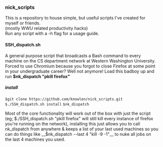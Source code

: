 ### nick_scripts
This is a repository to house simple, but useful scripts I've created for myself or friends.   
(mostly WWU related productivity hacks)  
Run any script with a -h flag for a usage guide. 


#### SSH_dispatch.sh
A general purpose script that broadcasts a Bash command to every machine on the CS department network at Western Washington University.
 Forced to use Chromium because you forgot to close Firefox at some point in your undergraduate career? Well not anymore! 
Load this badboy up and run __$nk_dispatch "pkill firefox"__  
##### install
`$git clone https://github.com/knowlen/nick_scripts.git`
`$./SSH_dispatch.sh install`
`$nk_dispatch`

Most of the core functionality will work out of the box with just the script (eg; $./SSH_dispatch.sh "pkill firefox" will still kill every instance of firefox you're running on the network), installing this just allows you to call nk_dispatch from anywhere & keeps a list of your last used machines so you can do things like __$nk_dispatch --last 4 "kill -9 -1"__ to nuke all jobs on the last 4 machines you used.  
